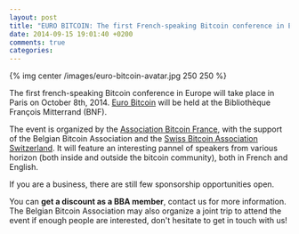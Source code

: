 ```yaml
---
layout: post
title: "EURO BITCOIN: The first French-speaking Bitcoin conference in Europe"
date: 2014-09-15 19:01:40 +0200
comments: true
categories: 
---
```



{% img center /images/euro-bitcoin-avatar.jpg 250 250 %}

The first french-speaking Bitcoin conference in Europe will take place in Paris on October 8th, 2014.
[Euro Bitcoin](http://eurobitcoin.org) will be held at the Bibliothèque François Mitterrand (BNF).

The event is organized by the [Association Bitcoin France](http://bitcoin-france.org), with the support of the Belgian Bitcoin Association and the [Swiss Bitcoin Association Switzerland](http://bitcoinassociation.ch).
It will feature an interesting pannel of speakers from various horizon (both inside and outside the bitcoin community), both in French and English.

If you are a business, there are still few sponsorship opportunities open.

You can **get a discount as a BBA member**, contact us for more information.
The Belgian Bitcoin Association may also organize a joint trip to attend the event if enough people are interested, don't hesitate to get in touch with us!
